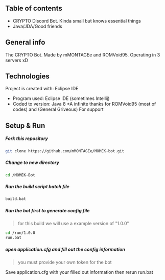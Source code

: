 ## Table of contents
* CRYPTO Discord Bot. Kinda small but knows essential things
* Java/JDA/Good friends

## General info
The CRYPTO Bot. Made by mMONTAGEe and ROMVoid95. Operating in 3 servers xD 
	
## Technologies
Project is created with: Eclipse IDE 
* Program used: Eclipse IDE (sometimes Intellij)
* Coded to version: Java 8
*A infinite thanks for ROMVoid95 (most of codes)  and (General Griveous) For support
	
## Setup & Run

##### Fork this repository
```bash
git clone https://github.com/mMONTAGEe/MOMEK-bot.git
```
	
##### Change to new directory
```bash
cd /MOMEK-Bot
```
	
##### Run the build script batch file
```bash
build.bat
```
	
##### Run the bot first to generate config file
> for this build we will use a example version of "1.0.0"

```bash
cd /run/1.0.0
run.bat
```

##### open application.cfg and fill out the config information
> you must provide your own token for the bot

Save application.cfg with your filled out information
then rerun run.bat
